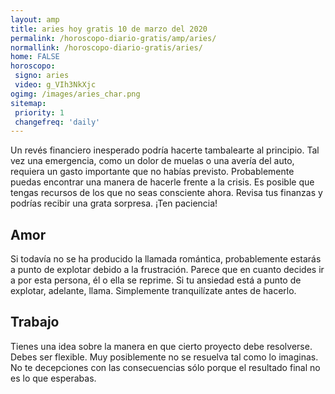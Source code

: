 ```yaml
---
layout: amp
title: aries hoy gratis 10 de marzo del 2020 
permalink: /horoscopo-diario-gratis/amp/aries/
normallink: /horoscopo-diario-gratis/aries/
home: FALSE
horoscopo:
 signo: aries
 video: g_VIh3NkXjc
ogimg: /images/aries_char.png
sitemap:
 priority: 1
 changefreq: 'daily'
---
```



Un revés financiero inesperado podría hacerte tambalearte al principio. Tal vez una emergencia, como un dolor de muelas o una avería del auto, requiera un gasto importante que no habías previsto. Probablemente puedas encontrar una manera de hacerle frente a la crisis. Es posible que tengas recursos de los que no seas consciente ahora. Revisa tus finanzas y podrías recibir una grata sorpresa. ¡Ten paciencia!

## Amor

Si todavía no se ha producido la llamada romántica, probablemente estarás a punto de explotar debido a la frustración. Parece que en cuanto decides ir a por esta persona, él o ella se reprime. Si tu ansiedad está a punto de explotar, adelante, llama. Simplemente tranquilízate antes de hacerlo.

## Trabajo

Tienes una idea sobre la manera en que cierto proyecto debe resolverse. Debes ser flexible. Muy posiblemente no se resuelva tal como lo imaginas. No te decepciones con las consecuencias sólo porque el resultado final no es lo que esperabas.